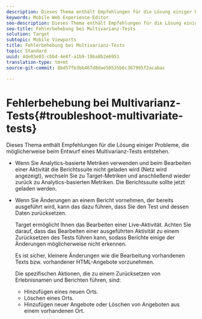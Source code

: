 ```yaml
---
description: Dieses Thema enthält Empfehlungen für die Lösung einiger Probleme, die möglicherweise beim Entwurf eines Multivarianz-Tests entstehen.
keywords: Mobile Web Experience-Editor
seo-description: Dieses Thema enthält Empfehlungen für die Lösung einiger Probleme, die möglicherweise beim Entwurf eines Multivarianz-Tests entstehen.
seo-title: Fehlerbehebung bei Multivarianz-Tests
solution: Target
subtopic: Mobile Viewports
title: Fehlerbehebung bei Multivarianz-Tests
topic: Standard
uuid: 4de03e03-cbbd-4e8f-a1b9-19ba8b2e6951
translation-type: tm+mt
source-git-commit: 8bd57fb3bb467d8dae50535b6c367995f2acabac

---
```



# Fehlerbehebung bei Multivarianz-Tests{#troubleshoot-multivariate-tests}

Dieses Thema enthält Empfehlungen für die Lösung einiger Probleme, die möglicherweise beim Entwurf eines Multivarianz-Tests entstehen.

* Wenn Sie Analytics-basierte Metriken verwenden und beim Bearbeiten einer Aktivität die Berichtssuite nicht geladen wird (Netz wird angezeigt), wechseln Sie zu Target-Metriken und anschließend wieder zurück zu Analytics-basierten Metriken. Die Berichtssuite sollte jetzt geladen werden.
* Wenn Sie Änderungen an einem Bericht vornehmen, der bereits ausgeführt wird, kann das dazu führen, dass Sie den Test und dessen Daten zurücksetzen.

   Target ermöglicht Ihnen das Bearbeiten einer Live-Aktivität. Achten Sie darauf, dass das Bearbeiten einer ausgeführten Aktivität zu einem Zurücksetzen des Tests führen kann, sodass Berichte einige der Änderungen möglicherweise nicht erkennen.

   Es ist sicher, kleinere Änderungen wie die Bearbeitung vorhandenen Texts bzw. vorhandener HTML-Angebote vorzunehmen.

   Die spezifischen Aktionen, die zu einem Zurücksetzen von Erlebnisnamen und Berichten führen, sind:

   * Hinzufügen eines neuen Orts.
   * Löschen eines Orts.
   * Hinzufügen neuer Angebote oder Löschen von Angeboten aus einem vorhandenen Ort.

